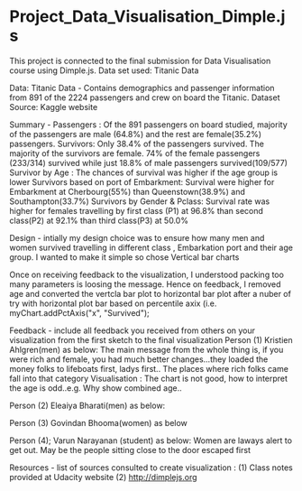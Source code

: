 # Project_Data_Visualisation_Dimple.js
 This project is connected to the final submission for Data Visualisation course using Dimple.js. Data set used: Titanic Data

Data: Titanic Data  - Contains demographics and passenger information from 891 of the 2224 passengers and crew on board the Titanic. Dataset Source: Kaggle website

Summary -
Passengers : Of the 891 passengers on board studied, majority of the passengers are male (64.8%) and the rest are female(35.2%) passengers.
Survivors: Only 38.4% of the passengers survived. The majority of the survivors are female. 74% of the female passengers (233/314) survived while just 18.8% of male passengers survived(109/577)
Survivor by Age : The chances of survival was higher if the age group is lower
Survivors based on port of Embarkment: Survival were higher for Embarkment at Cherbourg(55%) than Queenstown(38.9%) and Southampton(33.7%)
Survivors by Gender & Pclass: Survival rate was higher for females travelling by first class (P1) at 96.8% than second class(P2) at 92.1% than third class(P3) at 50.0%

Design - intially my design choice was to ensure how many men and women survived travelling in different class , Embarkation port and their age group. I wanted to make it simple so chose Vertical bar charts

Once on receiving feedback to the visualization, I understood packing too many parameters is loosing the message. Hence on feedback, I removed age and converted the vertcla bar plot to horizontal bar plot after a nuber of try with horizontal plot bar based on percentile axix (i.e. myChart.addPctAxis("x", "Survived");

Feedback - include all feedback you received from others on your visualization from the first sketch to the final visualization
Person (1) Kristien Ahlgren(men) as below:
 The main message from the whole thing is, if you were rich and female, you had much better changes...they loaded the money folks to lifeboats first, ladys first..
 The places where rich folks came fall into that category
 Visualisation : The chart is not good, how to interpret the age is odd..e.g. Why show combined age..

Person (2) Eleaiya Bharati(men) as below:


Person (3) Govindan Bhooma(women) as below

Person (4); Varun Narayanan (student) as below:
Women are laways alert to get out.
May be the people sitting close to the door escaped first

Resources - list of sources consulted to create visualization : 
(1) Class notes provided at Udacity website 
(2) http://dimplejs.org
